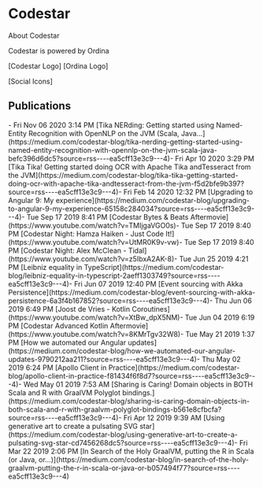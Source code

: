 # Codestar
About Codestar

Codestar is powered by Ordina

[Codestar Logo] [Ordina Logo]

[Social Icons]

## Publications
<!-- BLOG-POST-LIST:START -->- Fri Nov 06 2020 3:14 PM [Tika NERding: Getting started using Named-Entity Recognition with OpenNLP on the JVM (Scala, Java…](https://medium.com/codestar-blog/tika-nerding-getting-started-using-named-entity-recognition-with-opennlp-on-the-jvm-scala-java-befc396d6dc5?source=rss----ea5cff13e3c9---4)- Fri Apr 10 2020 3:29 PM [Tika Tika! Getting started doing OCR with Apache Tika andTesseract from the JVM](https://medium.com/codestar-blog/tika-tika-getting-started-doing-ocr-with-apache-tika-andtesseract-from-the-jvm-f5d2bfe9b397?source=rss----ea5cff13e3c9---4)- Fri Feb 14 2020 12:32 PM [Upgrading to Angular 9: My experience](https://medium.com/codestar-blog/upgrading-to-angular-9-my-experience-65158c284034?source=rss----ea5cff13e3c9---4)- Tue Sep 17 2019 8:41 PM [Codestar Bytes & Beats Aftermovie](https://www.youtube.com/watch?v=TMIjgaVGO0s)- Tue Sep 17 2019 8:40 PM [Codestar Night: Hamza Haiken - Just Code It!](https://www.youtube.com/watch?v=UtMR0K9v-vw)- Tue Sep 17 2019 8:40 PM [Codestar Night: Alex McClean - Tidal](https://www.youtube.com/watch?v=z5IbxA2AK-8)- Tue Jun 25 2019 4:21 PM [Leibniz equality in TypeScript](https://medium.com/codestar-blog/leibniz-equality-in-typescript-2aeff1303749?source=rss----ea5cff13e3c9---4)- Fri Jun 07 2019 12:40 PM [Event sourcing with Akka Persistence](https://medium.com/codestar-blog/event-sourcing-with-akka-persistence-6a3f4b167852?source=rss----ea5cff13e3c9---4)- Thu Jun 06 2019 6:49 PM [Joost de Vries - Kotlin Coroutines](https://www.youtube.com/watch?v=XtBw_dpX5NM)- Tue Jun 04 2019 6:19 PM [Codestar Advanced Kotlin Aftermovie](https://www.youtube.com/watch?v=8KMrTgv32W8)- Tue May 21 2019 1:37 PM [How we automated our Angular updates](https://medium.com/codestar-blog/how-we-automated-our-angular-updates-9790212aa211?source=rss----ea5cff13e3c9---4)- Thu May 02 2019 6:24 PM [Apollo Client in Practice](https://medium.com/codestar-blog/apollo-client-in-practice-f81434f6f8d7?source=rss----ea5cff13e3c9---4)- Wed May 01 2019 7:53 AM [Sharing is Caring! Domain objects in BOTH Scala and R with GraalVM Polyglot bindings.](https://medium.com/codestar-blog/sharing-is-caring-domain-objects-in-both-scala-and-r-with-graalvm-polyglot-bindings-b561e8cfbcfa?source=rss----ea5cff13e3c9---4)- Fri Apr 12 2019 9:39 AM [Using generative art to create a pulsating SVG star](https://medium.com/codestar-blog/using-generative-art-to-create-a-pulsating-svg-star-cd7456268dc5?source=rss----ea5cff13e3c9---4)- Fri Mar 22 2019 2:06 PM [In Search of the Holy GraalVM, putting the R in Scala (or Java, or…)](https://medium.com/codestar-blog/in-search-of-the-holy-graalvm-putting-the-r-in-scala-or-java-or-b057494f77?source=rss----ea5cff13e3c9---4)<!-- BLOG-POST-LIST:END -->
